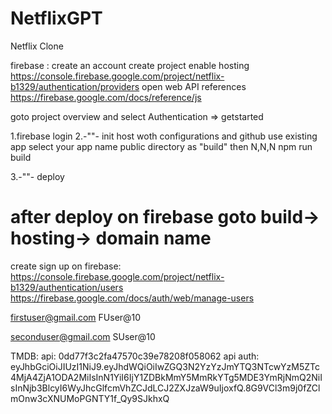 # NetflixGPT

Netflix Clone

firebase :
create an account
create project
enable hosting
https://console.firebase.google.com/project/netflix-b1329/authentication/providers
open web API references
https://firebase.google.com/docs/reference/js

goto project overview and select Authentication => getstarted

1.firebase login
2.-""- init
host woth configurations and github
use existing app
select your app name
public directory as "build"
then N,N,N
npm run build

3.-""- deploy

after deploy on firebase
goto build-> hosting-> domain name
==============================================
create sign up on firebase:
https://console.firebase.google.com/project/netflix-b1329/authentication/users
https://firebase.google.com/docs/auth/web/manage-users

firstuser@gmail.com
FUser@10

seconduser@gmail.com
SUser@10

TMDB:
api: 0dd77f3c2fa47570c39e78208f058062
api auth: eyJhbGciOiJIUzI1NiJ9.eyJhdWQiOiIwZGQ3N2YzYzJmYTQ3NTcwYzM5ZTc4MjA4ZjA1ODA2MiIsInN1YiI6IjY1ZDBkMmY5MmRkYTg5MDE3YmRjNmQ2NiIsInNjb3BlcyI6WyJhcGlfcmVhZCJdLCJ2ZXJzaW9uIjoxfQ.8G9VCl3m9j0fZClmOnw3cXNUMoPGNTY1f_Qy9SJkhxQ
